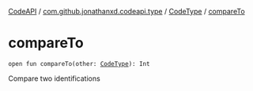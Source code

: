 [CodeAPI](../../index.md) / [com.github.jonathanxd.codeapi.type](../index.md) / [CodeType](index.md) / [compareTo](.)

# compareTo

`open fun compareTo(other: `[`CodeType`](index.md)`): Int`

Compare two identifications

